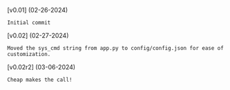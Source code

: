 
[v0.01] (02-26-2024) 

    Initial commit

[v0.02] (02-27-2024)

    Moved the sys_cmd string from app.py to config/config.json for ease of customization.

[v0.02r2] (03-06-2024)

    Cheap makes the call!




